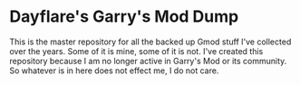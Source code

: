 # Dayflare's Garry's Mod Dump
This is the master repository for all the backed up Gmod stuff I've collected over the years. Some of it is mine, some of it is not.
I've created this repository because I am no longer active in Garry's Mod or its community. So whatever is in here does not effect me, I do not care.
